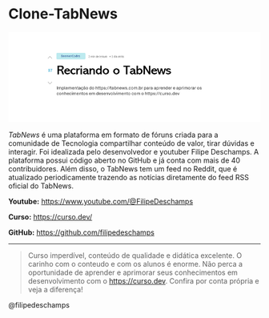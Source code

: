# Clone-TabNews

<img src="/ImagemReadme/image.PNG">

_TabNews_ é uma plataforma em formato de fóruns criada para a comunidade de Tecnologia compartilhar conteúdo de valor, tirar dúvidas e interagir. Foi idealizada pelo desenvolvedor e youtuber Filipe Deschamps. A plataforma possui código aberto no GitHub e já conta com mais de 40 contribuidores. Além disso, o TabNews tem um feed no Reddit, que é atualizado periodicamente trazendo as notícias diretamente do feed RSS oficial do TabNews.

**Youtube:** https://www.youtube.com/@FilipeDeschamps

**Curso:** https://curso.dev/

**GitHub:** https://github.com/filipedeschamps

---

> Curso imperdível, conteúdo de qualidade e didática excelente. O carinho com o conteudo e com os alunos é enorme. Não perca a oportunidade de aprender e aprimorar seus conhecimentos em desenvolvimento com o https://curso.dev. Confira por conta própria e veja a diferença!

@filipedeschamps
